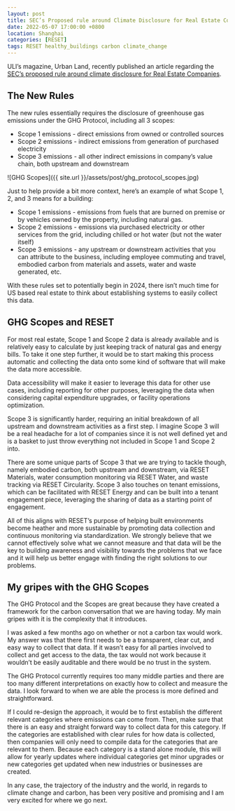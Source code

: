 ```yaml
---
layout: post
title: SEC’s Proposed rule around Climate Disclosure for Real Estate Companies
date: 2022-05-07 17:00:00 +0800
location: Shanghai
categories: [RESET]
tags: RESET healthy_buildings carbon climate_change
---
```


<!--
#####
Welcome to a new series, RESET Opinions, where individuals in the RESET team share their opinions and ideas with the community.

Disclaimer: The opinions shared do not necessarily represent RESET’s position on issues.

Learn more about RESET. Reach out or let us know if you want us to comment on anything by email us at info@reset.build.
#####
-->


ULI’s magazine, Urban Land, recently published an article regarding the [SEC’s proposed rule around climate disclosure for Real Estate Companies](https://urbanland.uli.org/sustainability/what-secs-proposed-climate-disclosure-rule-could-mean-for-real-estate-companies/?utm_source=realmagnet&utm_medium=email&utm_campaign=HQ%20Urban%20Land%2004%2E18%2E22).

## The New Rules

The new rules essentially requires the disclosure of greenhouse gas emissions under the GHG Protocol, including all 3 scopes:
- Scope 1 emissions - direct emissions from owned or controlled sources
- Scope 2 emissions - indirect emissions from generation of purchased electricity
- Scope 3 emissions - all other indirect emissions in company’s value chain, both upstream and downstream

![GHG Scopes]({{ site.url }}/assets/post/ghg_protocol_scopes.jpg)

Just to help provide a bit more context, here’s an example of what Scope 1, 2, and 3 means for a building:
- Scope 1 emissions - emissions from fuels that are burned on premise or by vehicles owned by the property, including natural gas.
- Scope 2 emissions - emissions via purchased electricity or other services from the grid, including chilled or hot water (but not the water itself)
- Scope 3 emissions - any upstream or downstream activities that you can attribute to the business, including employee commuting and travel, embodied carbon from materials and assets, water and waste generated, etc.

With these rules set to potentially begin in 2024, there isn’t much time for US based real estate to think about establishing systems to easily collect this data.


## GHG Scopes and RESET

For most real estate, Scope 1 and Scope 2 data is already available and is relatively easy to calculate by just keeping track of natural gas and energy bills. To take it one step further, it would be to start making this process automatic and collecting the data onto some kind of software that will make the data more accessible.

Data accessibility will make it easier to leverage this data for other use cases, including reporting for other purposes, leveraging the data when considering capital expenditure upgrades, or facility operations optimization.

Scope 3 is significantly harder, requiring an initial breakdown of all upstream and downstream activities as a first step. I imagine Scope 3 will be a real headache for a lot of companies since it is not well defined yet and is a basket to just throw everything not included in Scope 1 and Scope 2 into.

There are some unique parts of Scope 3 that we are trying to tackle though, namely embodied carbon, both upstream and downstream, via RESET Materials, water consumption monitoring via RESET Water, and waste tracking via RESET Circularity. Scope 3 also touches on tenant emissions, which can be facilitated with RESET Energy and can be built into a tenant engagement piece, leveraging the sharing of data as a starting point of engagement.

All of this aligns with RESET’s purpose of helping built environments become heather and more sustainable by promoting data collection and continuous monitoring via standardization. We strongly believe that we cannot effectively solve what we cannot measure and that data will be the key to building awareness and visibility towards the problems that we face and it will help us better engage with finding the right solutions to our problems. 


## My gripes with the GHG Scopes

The GHG Protocol and the Scopes are great because they have created a framework for the carbon conversation that we are having today. My main gripes with it is the complexity that it introduces.

I was asked a few months ago on whether or not a carbon tax would work. My answer was that there first needs to be a transparent, clear cut, and easy way to collect that data. If it wasn’t easy for all parties involved to collect and get access to the data, the tax would not work because it wouldn’t be easily auditable and there would be no trust in the system.

The GHG Protocol currently requires too many middle parties and there are too many different interpretations on exactly how to collect and measure the data. I look forward to when we are able the process is more defined and straightforward.

If I could re-design the approach, it would be to first establish the different relevant categories where emissions can come from. Then, make sure that there is an easy and straight forward way to collect data for this category. If the categories are established with clear rules for how data is collected, then companies will only need to compile data for the categories that are relevant to them. Because each category is a stand alone module, this will allow for yearly updates where individual categories get minor upgrades or new categories get updated when new industries or businesses are created.

In any case, the trajectory of the industry and the world, in regards to climate change and carbon, has been very positive and promising and I am very excited for where we go next.